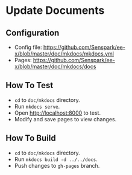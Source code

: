 # Update Documents

## Configuration
- Config file: <https://github.com/Senspark/ee-x/blob/master/doc/mkdocs/mkdocs.yml>
- Pages: <https://github.com/Senspark/ee-x/blob/master/doc/mkdocs/docs>

## How To Test
- `cd` to `doc/mkdocs` directory.
- Run `mkdocs serve`.
- Open <http://localhost:8000> to test.
- Modify and save pages to view changes.

## How To Build
- `cd` to `doc/mkdocs` directory.
- Run `mkdocs build -d ../../docs`.
- Push changes to `gh-pages` branch.